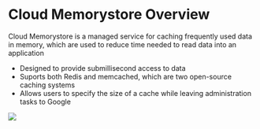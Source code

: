 # Cloud Memorystore Overview

Cloud Memorystore is a managed service for caching frequently used data in memory, which are used to reduce time needed to read data into an application

* Designed to provide submillisecond access to data
* Suports both Redis and memcached, which are two open-source caching systems
* Allows users to specify the size of a cache while leaving administration tasks to Google

![](https://github.com/JonmarCorpuz/SecondBrain/blob/main/Assets/Whitespace.png)

